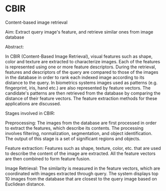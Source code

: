 # CBIR

Content-based image retrieval

Aim:
Extract query image's feature, and retrieve similar ones from image database


Abstract:

In CBIR (Content-Based Image Retrieval), visual features such as shape, color and texture are extracted to characterize images. Each of the features is represented using one or more feature descriptors. During the retrieval, features and descriptors of the query are compared to those of the images in the database in order to rank each indexed image according to its distance to the query. In biometrics systems images used as patterns (e.g. fingerprint, iris, hand etc.) are also represented by feature vectors. The candidate's patterns are then retrieved from the database by comparing the distance of their feature vectors. The feature extraction methods for these applications are discussed.

Stages involved in CBIR:

Preprocessing:
The images from the database are first processed in order to extract the features, which describe its contents. The processing involves filtering, normalization, segmentation, and object identification. The output of this stage is a set of significant regions and objects.

Feature extraction:
Features such as shape, texture, color, etc. that are used to describe the content of the image are extracted. All the feature vectors are then combined to form feature fusion.

Image Retrieval:
The similarity is measured in the feature vectors, which are coordinated with images extracted through query. The system displays top 10 images from the database that are closest to the query image based on Euclidean distance.




